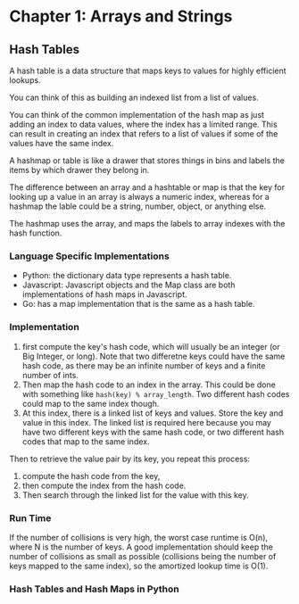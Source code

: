 # Chapter 1: Arrays and Strings

## Hash Tables

A hash table is a data structure that maps keys to values for highly efficient lookups.

You can think of this as building an indexed list from a list of values.

You can think of the common implementation of the hash map as just adding an index to data values, where the index has a limited range. This can result in creating an index that refers to a list of values if some of the values have the same index.

A hashmap or table is like a drawer that stores things in bins and labels the items by which drawer they belong in.

The difference between an array and a hashtable or map is that the key for looking up a value in an array is always a numeric index, whereas for a hashmap the lable could be a string, number, object, or anything else.

The hashmap uses the array, and maps the labels to array indexes with the hash function.

### Language Specific Implementations

- Python: the dictionary data type represents a hash table.
- Javascript: Javascript objects and the Map class are both implementations of hash maps in Javascript.
- Go: has a map implementation that is the same as a hash table.

### Implementation

1. first compute the key's hash code, which will usually be an integer (or Big Integer, or long). Note that two differetne keys could have the same hash code, as there may be an infinite number of keys and a finite number of ints.
2. Then map the hash code to an index in the array. This could be done with something like `hash(key) % array_length`. Two different hash codes could map to the same index though.
3. At this index, there is a linked list of keys and values. Store the key and value in this index. The linked list is required here because you may have two different keys with the same hash code, or two different hash codes that map to the same index.

Then to retrieve the value pair by its key, you repeat this process:

1. compute the hash code from the key,
2. then compute the index from the hash code.
3. Then search through the linked list for the value with this key.

### Run Time

If the number of collisions is very high, the worst case runtime is O(n), where N is the number of keys. A good implementation should keep the number of collisions as small as possible (collisions being the number of keys mapped to the same index), so the amortized lookup time is O(1).

### Hash Tables and Hash Maps in Python
